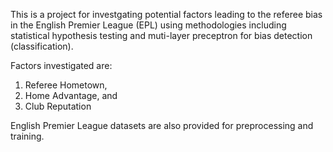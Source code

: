 This is a project for investgating potential factors leading to the referee bias in the English Premier League (EPL) 
using methodologies including statistical hypothesis testing and muti-layer preceptron for bias detection (classification).

Factors investigated are:
1. Referee Hometown,
2. Home Advantage, and
3. Club Reputation

English Premier League datasets are also provided for preprocessing and training.
